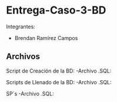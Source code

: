 # Entrega-Caso-3-BD

Integrantes:
- Brendan Ramírez Campos

## Archivos

Script de Creación de la BD:
-Archivo .SQL: 

Scripts de Llenado de la BD:
-Archivo .SQL: 

SP´s
-Archivo .SQL: 
